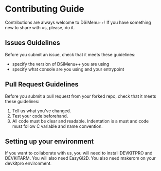 # Contributing Guide

Contributions are always welcome to DSiMenu++! If you have something new to share with us, please, do it.

## Issues Guidelines

Before you submit an issue, check that it meets these guidelines:

- specify the version of DSiMenu++ you are using
- specify what console are you using and your entrypoint


## Pull Request Guidelines

Before you submit a pull request from your forked repo, check that it meets these guidelines:

1. Tell us what you've changed.
2. Test your code beforehand.
3. All code must be clear and readable. Indentation is a must and code must follow C variable and name convention.

## Setting up your environment

If you want to collaborate with us, you will need to install DEVKITPRO and DEVKITARM. You will also need EasyGl2D. You also need makerom on your devkitpro environment.
